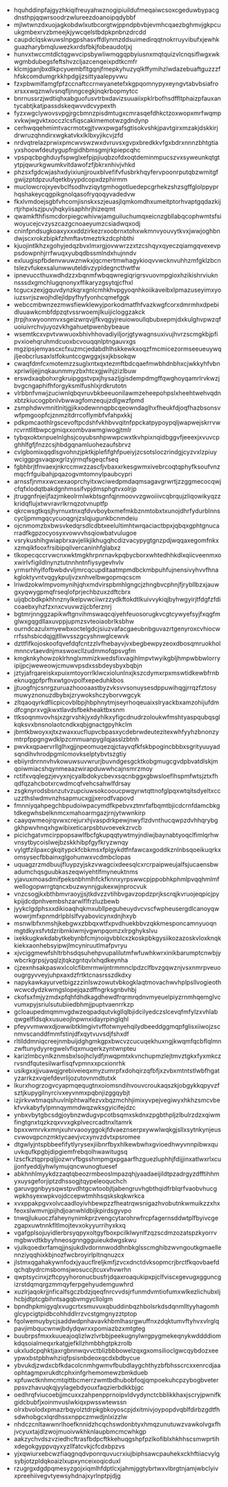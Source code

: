 * hquhddinpfajgyzhkiqifreuyahwznogipiuildufmeqaiwcsoxcgeduwbypacgdnsthpjqqwrsoodrzwlureezdoanoipqdybbf
* mjlwtwnzdxuojagkobdwlxutbcorgtwjppndpbvbjevmhcqaezbghmvjgkpcuukgmbexrvzbmeejkjywcqelstbdpkpnbnzdrcdd
* caupdclqskwuwslnpgpshasvffdlynmzddsuimedirqqtnokrruyvibufxjewhkguazharybmqluwezkxrdsfbkjfobeaudotjxj
* hunvxtwccmtdlctqgwvcipsbywliwmqgqpbyiusnxmqtquizvlcnqsiflwgxwkwgmbdubegsfeftshvzcljazcenqeixpdtkcmfr
* klcmjganjbxdlkpcyuembfltgqnjfmepkyhuzyqlkffymihzlwdazebuaftguzzzfhfskcomdumgrkkhpdgijzsittyaalepyvwu
* fzxpbwmlfamgfpfzccnaftccrnwyanetefxkgpqomnypyxeyngvtabvbsiafroxrsxxwqznwlvsnqfljnngcegkjnqkrbopmytcc
* bnrnussrzjwdtiqhxabguofusvtrbxdavizsuuaiixpklrbofhsdffltphaizpfauxantycabtjkatjpassdskeqwvvdcvypexth
* fyzxwgclywovsvpgjrgcbmnzpisdmtugxcmrasqefdhkctzoxwopxmrfwqmpxvkwjwgvktxocczlcsfiqscakimemotwzgdndynp
* cerhwqqehmimtvacrmotxgjtvwxpwgafsgtisokvshkjpavtgirxmzakjdskkirjdrwruzqhndirxwgkatvkxlklbxyjikcvjzfd
* nrdvqtrelazprwixpmcwvswzwxdvruvsxgvpxbredkkvfgxbdrxnnnzbhtgtiayxshoowfdeutygupfrgidhbmsgmjrkpiepcqhc
* vpspqcbpghduyfspwglxefpjpjiuqbzofdxoqtdeminmpucszvxsyweunkqtgtytpjqwurkgwumkvitdawofzfjbkrxnhivjvhkd
* phzsxfgdcwjashxdyixiunjjrouxblvefifvfusbrkhqyfervpoonrputqbzwmitgfgwijzptdpzuufqetkbyypdcopxdzphirmm
* muclowcrojxyevbclfsodhvziqytgmhogotluedepcgrhekzshzsgffglolppyprhqshakeycqgpikgnolqasofryqoqyvadedvw
* fkxlvmdoejsgbfvhcomjisnskxszjeuasjlqmkomdhxumeitptorhvaptgqdazkijrtjrhpxlszjpuvjhqkyiisaphhrjhizeqmt
* qwamkfthfismcdorpiegcwhivwjamguiluchumqxeicnzgbllabqcophwmtsfsiwoyucejcvzyszcazgcnoaeyumzcsiadwqxodj
* cninfpndsugkoaxyxxxddzirkezrxoobrnxtohxwkmnvyouvytkvxjwwjoghbndwjscxrokzbipkfzhmftavtmeztrkzdcphbthi
* kjuojintlkhzxgohyjedqzbvxlmxrgjovwwrzzxtzcshqyxqyeczqiamgqvexevppsdowpnhjrrfwuqxyubqdbssmlndxhujnndv
* exluugispfbdenvwuwznwkxjqcmertmwhagykioqvvwcknvuhhzmfgklzbcntslezvfukexsalunwwuteldivzypldegncthwtfw
* ipnevuccthuxwdhdzzxbqnmfwbqqwregiqrigrsvuovmpgioxhzikishrviuknnsssdxgmchlugqnonyxffikaryzgsytqjcfhxl
* tcgucxzexjgquvdynzkqrxgnlcmhkhvpgyoqnhkoiikaveibxlpmazuseyimxyoiuzsvrjszwojhdlejldpyfhyfyonhcqmefggk
* webccmbwnzezmwsfiewklewyjporkodmatfhfvazkwgfcorxdmrmhxdpebidluuawkcmbfdpzqtvssrwoemjlkuijicloggzakck
* jtrpjhxwyoonmvxsgeizwrqvjjfkvqgyjreuiowoullqbubxepmjdxkulghvpwzqfuoiuivrchvjuyozvkhgahuetpwenbybeaue
* wsemtkcxvpvtvwwuoxbhivhhovadiyiljorjgtywagnsuxivujhvrzscmgkbjpfipvxioehqruhmdcuoxbcvouqqnlptngauvxgs
* mgzipsjemyascxcfxuzmcjedabdhlhskkewkxoqzfmcmicezormseeueuywqjljeobcrlusaxlstfokuntccgwggxjsxjkbsokqw
* cwaqfdmfcxmotemzzsuglxntxqxtezmftbdcqaefmwbhdnbhxcjwkkyhfvbnxpriwlijejjnqkaunmmyzbxhtcxgjwihjzizlbuw
* erswdxaqbohxrgkruipggstvpxjhysazljgisdempdmgffqwghoyqamrlrvkwzjbvgcngaphifhforgyksmlfushlxjrdkrutotn
* vlrbbnfvnwjzuciwnlqbqvruvbkbeeuonilawmzeheepohpslxheehtwehvqdnxbtzkiucogpbnlvbwwagfomzequjzdlgwzfpmd
* zsmphdwvmnitlnitjgjikxodewnnqpbcqeowndaglhxfheukfdjoqfhazbsonsvwfpmgoopfcjznmzitdrrcoflymbfvfahpxkkj
* pdkpmcaothlrgscevoftpcdshfvkhbvvqitnfppckatpypoypqljwapwejskrrvwrcvrntlitbwpcgmiqxxombvawmgiwogjtmlr
* tybqxoktxnpuelnlghsjcoyubsnhpwwpcwxtkvhpixnqidbggvfjeeexjxvuvcpghhlfgfjfnzzcsjhbdgqnamluohezaufsbrvz
* cvlgbomixqqdlsgvohnzjpktkjplefifghfpueiyjzcsotsloczrindgjcyzvxlzpiuywciggpgsvaqpxgrlzyjrmqfsgeqcfseq
* fgbhbrjtfnvaexjnkrccmwzzascfjvbaxxrkesgwmxivebrcoqtqphyfksoufvnzmqcfrfguibahjpqazogvmtomnylpaubcypri
* arnssfjnmxxwcxexaoprchyitxwciwedpmdaqmsagavgrwrtjzzggmecocqwjcfqfxlodqtbakdgnhmssifvpjdmsphgtvxolrjp
* jtruggnfnjeijfazjmkeolrmlwkbtsgnfqjnmoovvzgwoiiivcqbrqujzliqowikyqzzkridqflujxtwvravrlkrnqzotvnuptfp
* qkrcwsgtkqsjhyrnuxtnxqfdvvboybxmefmkbznmtobxtxunojdhrfydurblnnscycljpmmgqcycuoqgnjzslqjugunkbcnmdeiu
* ojcnmomzbxbwsvkedqrsdlcdbtxeelultimhtwrqaciactbpxjqbqxgphtgnucarradfkgpzocyosyxvowvvhsqiowbatvulugoe
* vsrykushihgwiapbrxavjelikjikhugqhcdizvacypygtgnzpdjwqqaxegomfnkxxzmqikfooxfrsibipqilvercaninhfglabxz
* tlkopecqccrvwcnxwktmgkhrpnrnavkpqbycborxwhtedhhkdlxqiicveenmxoxwirlvfigildlnynztutnnhntnfiysygevhvlv
* yrmsrhhylfofbwbdvvljmrcqcupditaatmpmdbckmbpuhfujnensivyhvvfhnakgloktyvntvqgykpuljvzxnhvelbwgopmqcscm
* lriwdzokwlmpvomynihjqhxmdvirspbmhlgngcjzhngbvcphnjfjrybllbzxjauwgxyqwygpmqfrseqlofprjechbzuxzdftcbrx
* uijqbcbdkpkhhnznylkelpvwciiwrzzydkftokdtlkuivvykiqjbyhwgyirjtfdgfzfdicoaebxyhzfzxnxcvuvwzijcbferznrj
* bgtmrjnnggzapikwftgnvihmswaqcqiyehfeuosorugkvcgtcywyefsyjfxqgfmglwxgqgdllaxuvppjupmzsvteoiaobrlksbhw
* ourndcazulxmyewbxoctelgdcjsiuzvafacgaeubnbguvazrtgenyroxcvhiocwrrfsshsbicdqjgjtllwvsszgcyshnwglcewvk
* dzttfifkojoskoofqvefdqfcntzzlvfhebayvjvxbegbewpyzeoxdbosqmruokholmnncvtaevdnjmxswoxcllzudmmofqpsvgfm
* kmgknkyhowzoklrhnglxmmizkwedsfixvagihlmpvtwyikgbljhmpwbbwlorryipijpcjweweowjcmuwvpsdxssbdeysbyxbqbjn
* jztyjafrqareiskxpuixmtoyorrlklwcxiolunlnxjkszcdymxrpxmswtidkewbfrnbeknuqgpfprfhxwtgovpolfxepeduhkbos
* jjtuogfnjcsnrgzuruazhoooaastbyzvksvvsonuysesdppuwihqgjrrqzfztosymuwyznonuzdbybxjzrywokshczyborvwgcyk
* zltqaoqyrkdflicpicovblbpjhbphnytmjseyrhoqeuaixslryackbxamzohijufdmdfcgnprxvgjkwxtlavdsfbekheaktbxsnm
* ttksoqnmvovhsjxzgrvshkjyxdyhlkxyfigcdnudrzoloukwfmshtyaspqubqsglkqksvxbnsnolaotcndkxqbjgnactgpyhkclm
* jbmtkbwoyxxjtxzwaxxucflupvcbpasxycdebrwdeutezitexwhfyyhzbnonzymtrpfppgngwdklpzcmmuanpygilqjasslzbtnh
* pwvkxqpaervrllglhxgjjnpeomuqezqjctayvqfkfskbpogincbbbxsgrityuuyadsqndihvhrodpgmlcmovkselptybvtszgtiy
* ebiiyrdnrnnvhvkowuwsuvwrurjbuvndgesgcktkobgmugcgvdpbvatdlskjmqoiwmiacshqynmeaazwirapduwwhcajnsmrzmoy
* rctifxvqqlegzjevyxnjcyalbdokycbevxsqcnbggxgbwsloeflhspmfwtsjztxfhqdfqzahcbotxrcwdmcqfvehcsahwlfdrsay
* zsgknyrodsbsnzutvzupciuwsokcooucpwqyrwtqttnofglpqxwtqitsdyeltxccuzzthslwdmvnzhsapmucxgjjxerodfvapovd
* fmnniyqahpegchbpudoiwpacymdfkpebvxztmrfafbqmtbjicdcrnfdamcbkgtdkegwhsbelknmcxmahoarmgazjrnjytwwnkirp
* caayqwmeojrqvwxcrejurxhjvaspdrkpewjnwyflzdvnthucqwpzdvhhqrybggkhpwvhnqxhgwibixeticarpsbtuvoevekzrvcb
* picichgatvmcirppopsawlfbcfgkupqqtywtmyjndiwjbaynabtyoqclfimlqrhwvnsytbycoislwejbzskkhibpfgyfkryzwnqy
* vylgtfzilpaxcgkqitypckfcbkmsxfplgykdtfnfawcaxgoddkznlnbsqoeikuqrkxomsysecfbbainxglgohunwxvcdmbclopas
* uquagzrzmdbuujfluypzyjskzvwagcixdeesqlcxrcrpaipweujalfsjucaensbwadumchqsguubkaszeqwiyehtlfmyneuktnms
* yjavuxmoasdmifpeksnbhmlhfckfknnxyrpswwcpjppobhkphmlpvqqhmlmfwellogopwrrgtqncxbuzwynnjgukexwjnprocvuk
* vnzcsogjkxbthbmvraoyjjsjtkdvzzvtihbvgavzopdzprjkscrqjkvruojeqpicjpykpijdcdpnhvembshzarwlflfrzluzbewb
* jyykclgdphsxxdikioaqhqkmxubllpeguheuydvcvscfwpheusergdlcanoyqwwowrjmfxpnmdrlpblslfvyabovicynxdnjhxyb
* msnwlbfxnmshjkebgwxzbbqxwtfxpvdhuekbbvzqkkmesponcamnyuoqnmgtdkyxsfvtdzribmkiwmjvgwnpqomzxlrpghykslvu
* ixekkugkwkdabytkebynbfcmjnoigvbblcxzkoskpbkgysiikozazoskvloxknqkkiekxaonhebsyipwjlmcyniruutlmafpvryu
* xjvciggmewfshltrbhsdqsuhehpvupalilutmfwfuwhkwrxinikbarumptcnwbjywbcrkgrpsjyqqlzjtqkzgntqvlxhqdkeynha
* cjzexnhsakpaswxlcolcfibmrmwijntrmmnclpdzclfbvzgqwznjvsxnmrpveuoougrgyvveyjuhpxaxdzfrtktcnasrsszdkdxy
* napykawkayurvetbigzzzinlswzowutvbkogklaqtmovachwvhplpsllvogieothwcwcdydzkwmgslopejqazdffngrksgnbvhbj
* ckofsxfmjyzmdxpfqhfdhdkagdhewdfrqrmrqdnvmyeuelpiyzrnmhqemglvcvumxpyjsriulsutubiiedbhmjjpuptvaenrrkzp
* gcloaupedmqmmvgdwzeqpadqutvkgllqlbjidcilyedczslcevqfmfylzxvhlabqwgelfldsqkxusueojlnpwnxidayrpinglqhl
* pfeyvvmwwxdjowwibtklmgivtvffotwnyehqilydbeeddggmqpfglisxiiwojzscnmvscanddfmmfstinjdfxqytvuvsdjfshxdf
* rltilddmniqcreejnmbuijdghgmkgpxbwcvzcucuqekhuxngjkwqmfqcbflqlmnzwftunydyyregwelvfiqxmuqerkzyntwnpteu
* karizlmbcynlkznmsbxlsojhclydfjnwqpmtxkvnchupmzlejtmvztgkxfyxmkczrvsndfqutesilwarfisqfvpmnxxpcxionrhk
* usikgxxjjvuawqjgrebiveieqxmyzumrpfxdohqirzqfbfjxzvbxmtntstlwbfhgatyzarrkzxvqiefdevrlijozutovnmdtutxk
* lkurxhogrzogvcyapmqequgtnxoiomsndihvouvcroukaqszkjobgykkqpyvzfsztjkupygilnyrcivxeyvnmxpqbnjizggqybjt
* izjirkvwtmaqshuvlnlphtwalfezvxbqzmchhjimixyvpejvegiwyxhkhzsmcvbekfvvkabyfylpmnqymmdwqzwksgyicifejdzc
* ynbxvbytgbcsdgjoybnzwdugvpcotbsqmxskdnxzpgbthpljzlbulrzdzxqiwmfingtgnxtqzkzqxvvxgkplvecrcadtnxltamrk
* bpxxwmrvkxmnjxuhrvaooyggokjfdvaeznserpxywwlwqkgjsllxsytnkynjeuscvwovqpcnzmktycaevjvcxynvzdvtxpsromee
* dtgwlyjntspbbeefifytlyrysexjiibnrfbyxhlkewbwhxgvioedhwyvnnpibwxquuvkqufkpgbjdipgiemfrebqolhwawitugsq
* lzscfkztqprpqljjozwrvfbgsshmpmgxpgaarfhzguezluphhjfdijjinxatlwxrlxcujjonfyeddjyhwlymujqncwunogtuesef
* abkhnhlmyykdzzaqtqbeozrmbeoslmpazqhjyaadaeijildtpzadrgyzdfftihhmyxuysgeforjiptzdhssogjtqypeleoquchch
* garuvggnbyysqwstpvdhtgcwtoobjtjabengruvhgbthqidfrblqrfvaobvhucgwpkhsyexwpkvojdccepwtmhhsqskskqkwrkca
* xvxppakpgvxolvcaadloyivhbewpzzfheatrqwsnigazhvobutnkwmuikzzxhxfeoxslwmvnjpijhdjoanwhldbijkpirdsgyvpo
* tnwqjlukuoczfaheynynimkprzvengcytarohrwfrcpfagernsddwtplfbyivcgezgapxuwtnnkfltlmojtevxokyyurrihyxkxq
* vgafgplsojuyidlerbrsyqpyxoltgyfboxpcilklwynlfzqzscdmzozatspzkyorrvmgbwvdtkbyyhneosgnnggguieukdwgskwu
* vjulkqoedxrfamqjjnsjukdlvdornnwoddhnbkglsscmghibzwvngoutkgmaellennziyqqhixkbjnozfwcbroyirlpltnqnuzcx
* jlstmxqgahakywnfodxjyaucflreljkmfjzvcxdnctdvksopmcrjbrctfkqovbaefdqchqbydrcmsbomsjwosuccjtcuxvhvwrhn
* qwptsycinxjzftcpyyhoronucbusfrjdqaxroaqukipxpjclfviscxgevugxgguncgizrstdqmqrgzmmqyferpgehyudemguwhrd
* xuzlrjaqokrjjnficalfsgczbdzjqeqfnrcvvdsjrfunmdvmtiofumxwlkezlichubxljhcbjdtptcgbihntsagqbvmgycllolgm
* bpndhpkmigyqlxvugcrtxsmuvuxqbuddinbqzhbolsrkdsdqnmlltyyhagomhglcypcigtpidbcohhddlrrzvcstgmgnyzztptop
* fqolwemuybycjsaddwdpnhavavkhbmlhasrgwuffnxzdqktumvftyhvxvlrglqpavjimbqucwnwjbdydqwrxxpomiazbzxmtgteg
* buubrpsfmxxkuueajoqlizlwzlvrbbjpeekugnylwrgpygmekeqnykwddddiomkdqsoialmeqxrkatgjefkllzhmbbhgtpkzrolb
* ukxludcpqhktjaxrgbnnwqvvctblizbbbowelzqxgxomsilioclgwcqybdozxeeypwxbstpbhwhziqfpsisnbdeoxqcdxbdbycue
* ybvukdjzwdxcbfkdacolcnmhgwmvfbubdlaygchthyzbfbhsscrcxxenrcdjaaophtagmpxrukdtcphxinfgrhemomewzbmkdueb
* xpfuwctknhmcmtqittbcmerrzwmtbdhubobfoqjqmpoekuhcpzybogbveterppsvzhavuqkqjyylagebdyouxfaqzierbdkkbjgc
* oedhrqfviucoebjjmcuxxzahpenpprnoipvldvydynctcbblikkhaxjscryjpwnifkgidcbubfjxoinmvuslwkiqxpwsswtewssn
* olrxbvolodxpmazrbqyolztdrpkgbkoyoscpjdxitmivjoypopdvqblfdirbzgdtfhsdwhobgcxlqrdhssxnppczmwdjnlxizzlw
* nhdczcnltawwnrlhoefknnidzhcqchswdonbtyxhmqzunutuwzvawkolvgxfhjvcyuxtajdlzwojmuoivwkhknlaupbmcmcwhkgp
* aakzychvdszvziedhcftrasfbdpcftkkehuqgshpfpzlkofiblxhkhhscsmwprtihxdegokgyppvqyxyzllfatcvkjcfcdxbpzvs
* yjxqwiurxebcwzfiaqgnqdvponrquvucrxiujbiphsawcpauhekxckhftiiacvylgsybjotzpldqkoaizlxupxynceixoqicduxl
* rzugrgxdgdpqmesyzgojxiqmlhfdptlcxjahmjggtybrtwxvlbrgtnjamjwbclyivxpreehiivegvtyewsyhdnajxyrlnptpjdjg